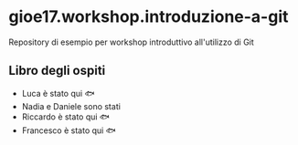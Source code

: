 ﻿# gioe17.workshop.introduzione-a-git
Repository di esempio per workshop introduttivo all'utilizzo di Git

## Libro degli ospiti

- Luca è stato qui :fish:
- Nadia e Daniele sono stati 
- Riccardo è stato qui :fish:
- Francesco è stato qui :fish: